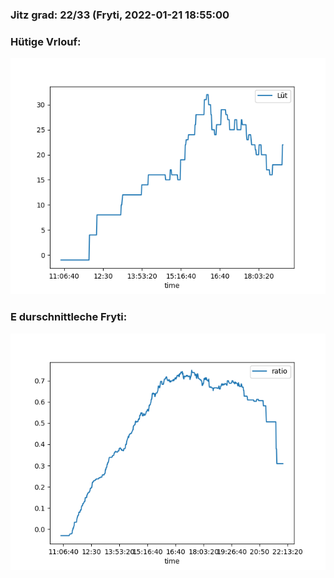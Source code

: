 ### Jitz grad: 22/33 (Fryti, 2022-01-21 18:55:00

### Hütige Vrlouf:
![Graph](Today.png)

### E durschnittleche Fryti:
![Graph](Fryti.png)